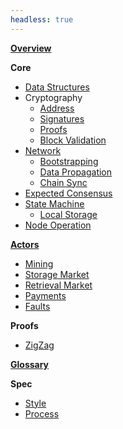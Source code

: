 ```yaml
---
headless: true
---
```


[**Overview**](/)

**Core**

* [Data Structures](data-structures.md)
* Cryptography
  * [Address](address.md)
  * [Signatures](signatures.md)
  * [Proofs](proofs.md)
  * [Block Validation](validation.md)
* [Network](network-protocols.md)
  * [Bootstrapping](bootstrap.md)
  * [Data Propagation](data-propagation.md)
  * [Chain Sync](sync.md)
* [Expected Consensus](expected-consensus.md)
* [State Machine](state-machine.md)
  * [Local Storage](local-storage.md)
* [Node Operation](operation.md)

[**Actors**](actors.md)

* [Mining](mining.md)
* [Storage Market](storage-market.md)
* [Retrieval Market](retrieval-market.md)
* [Payments](payments.md)
* [Faults](faults.md)

**Proofs**

* [ZigZag](zigzag-circuit.md)

[**Glossary**](definitions.md)

**Spec**

* [Style](style.md)
* [Process](process.md)
